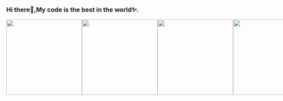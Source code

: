 
### Hi there👋,My code is the best in the world✨.
<div style="display: flex;">
  <img src="https://cdn.staticaly.com/gh/fxzbiz/img@url/2023/07/06/zKTHL5.gif" width="200px">
  <img src="https://cdn.staticaly.com/gh/fxzbiz/img@url/2023/07/06/zKTHL5.gif" width="200px">
  <img src="https://cdn.staticaly.com/gh/fxzbiz/img@url/2023/07/06/zKTHL5.gif" width="200px">
  <img src="https://cdn.staticaly.com/gh/fxzbiz/img@url/2023/07/06/zKTHL5.gif" width="200px">
  <img src="https://cdn.staticaly.com/gh/fxzbiz/img@url/2023/07/06/zKTHL5.gif" width="200px">
  <img src="https://cdn.staticaly.com/gh/fxzbiz/img@url/2023/07/06/zKTHL5.gif" width="200px">
  <img src="https://cdn.staticaly.com/gh/fxzbiz/img@url/2023/07/06/zKTHL5.gif" width="200px">
  <img src="https://cdn.staticaly.com/gh/fxzbiz/img@url/2023/07/06/zKTHL5.gif" width="200px">
  <img src="https://cdn.staticaly.com/gh/fxzbiz/img@url/2023/07/06/zKTHL5.gif" width="200px">
  <img src="https://cdn.staticaly.com/gh/fxzbiz/img@url/2023/07/06/zKTHL5.gif" width="200px">
  <img src="https://cdn.staticaly.com/gh/fxzbiz/img@url/2023/07/06/zKTHL5.gif" width="200px">
  <img src="https://cdn.staticaly.com/gh/fxzbiz/img@url/2023/07/06/zKTHL5.gif" width="200px">
</div>

<!-- 
[![Anurag's GitHub stats](https://github-readme-stats.vercel.app/api/?username=springboot4&count_private=true&show_icons=true&theme=dark&repo=Art)](https://github.com/springboot4)
-->
